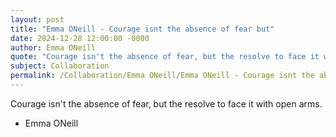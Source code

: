 ```yaml
---
layout: post
title: "Emma ONeill - Courage isnt the absence of fear but"
date: 2024-12-28 12:00:00 -0000
author: Emma ONeill
quote: "Courage isn't the absence of fear, but the resolve to face it with open arms."
subject: Collaboration
permalink: /Collaboration/Emma ONeill/Emma ONeill - Courage isnt the absence of fear but
---
```


Courage isn't the absence of fear, but the resolve to face it with open arms.

- Emma ONeill
